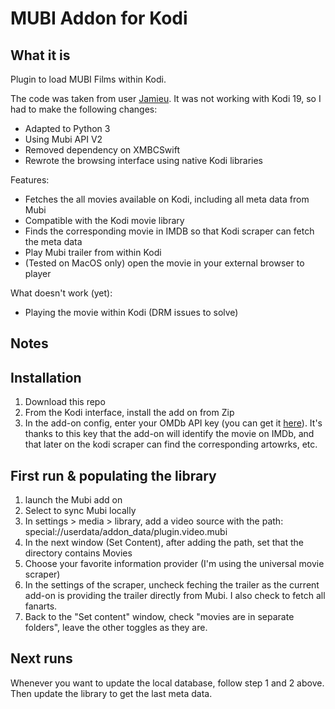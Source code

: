 # MUBI Addon for Kodi

## What it is
Plugin to load MUBI Films within Kodi.

The code was taken from user [Jamieu](https://github.com/jamieu/plugin.video.mubi). It was not working with Kodi 19, so I had to make the following changes:

- Adapted to Python 3
- Using Mubi API V2
- Removed dependency on XMBCSwift
- Rewrote the browsing interface using native Kodi libraries

Features:

- Fetches the all movies available on Kodi, including all meta data from Mubi
- Compatible with the Kodi movie library
- Finds the corresponding movie in IMDB so that Kodi scraper can fetch the meta data
- Play Mubi trailer from within Kodi
- (Tested on MacOS only) open the movie in your external browser to player

What doesn't work (yet):

- Playing the movie within Kodi (DRM issues to solve)


## Notes

## Installation

1. Download this repo
2. From the Kodi interface, install the add on from Zip
3. In the add-on config, enter your OMDb API key (you can get it [here](http://www.omdbapi.com/apikey.aspx)). It's thanks to this key that the add-on will identify the movie on IMDb, and that later on the kodi scraper can find the corresponding artowrks, etc.

## First run & populating the library
1. launch the Mubi add on
2. Select to sync Mubi locally
3. In settings > media > library, add a video source with the path: special://userdata/addon_data/plugin.video.mubi
4. In the next window (Set Content), after adding the path, set that the directory contains Movies
5. Choose your favorite information provider (I'm using the universal movie scraper)
6. In the settings of the scraper, uncheck feching the trailer as the current add-on is providing the trailer directly from Mubi. I also check to fetch all fanarts.
7. Back to the "Set content" window, check "movies are in separate folders", leave the other toggles as they are.

## Next runs

Whenever you want to update the local database, follow step 1 and 2 above. Then update the library to get the last meta data.
